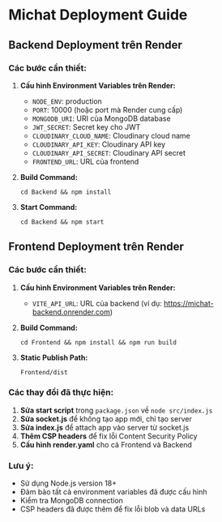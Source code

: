 # Michat Deployment Guide

## Backend Deployment trên Render

### Các bước cần thiết:

1. **Cấu hình Environment Variables trên Render:**
   - `NODE_ENV`: production
   - `PORT`: 10000 (hoặc port mà Render cung cấp)
   - `MONGODB_URI`: URI của MongoDB database
   - `JWT_SECRET`: Secret key cho JWT
   - `CLOUDINARY_CLOUD_NAME`: Cloudinary cloud name
   - `CLOUDINARY_API_KEY`: Cloudinary API key
   - `CLOUDINARY_API_SECRET`: Cloudinary API secret
   - `FRONTEND_URL`: URL của frontend

2. **Build Command:**
   ```
   cd Backend && npm install
   ```

3. **Start Command:**
   ```
   cd Backend && npm start
   ```

## Frontend Deployment trên Render

### Các bước cần thiết:

1. **Cấu hình Environment Variables trên Render:**
   - `VITE_API_URL`: URL của backend (ví dụ: https://michat-backend.onrender.com)

2. **Build Command:**
   ```
   cd Frontend && npm install && npm run build
   ```

3. **Static Publish Path:**
   ```
   Frontend/dist
   ```

### Các thay đổi đã thực hiện:

1. **Sửa start script** trong `package.json` về `node src/index.js`
2. **Sửa socket.js** để không tạo app mới, chỉ tạo server
3. **Sửa index.js** để attach app vào server từ socket.js
4. **Thêm CSP headers** để fix lỗi Content Security Policy
5. **Cấu hình render.yaml** cho cả Frontend và Backend

### Lưu ý:
- Sử dụng Node.js version 18+ 
- Đảm bảo tất cả environment variables đã được cấu hình
- Kiểm tra MongoDB connection
- CSP headers đã được thêm để fix lỗi blob và data URLs 